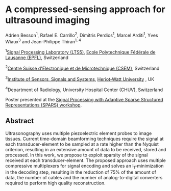 # A compressed-sensing approach for ultrasound imaging
[Ecole Polytechnique Fédérale de Lausanne (EPFL)]: http://www.epfl.ch/
[Signal Processing Laboratory (LTS5)]: http://lts5www.epfl.ch
[Signal Processing with Adaptive Sparse Structured Representations (SPARS) workshop]: http://spars2017.lx.it.pt/
[Institute of Sensors, Signals and Systems]: https://www.hw.ac.uk/schools/engineering-physical-sciences/institutes/sensors-signals-systems/basp.htm
[Heriot-Watt University]:https://www.hw.ac.uk/
[Centre Suisse d'Electronique et de Microtechnique (CSEM)]:https://www.csem.ch/home

Adrien Besson<sup>1</sup>, Rafael E. Carrillo<sup>2</sup>, Dimitris Perdios<sup>1</sup>, Marcel Arditi<sup>1</sup>, Yves Wiaux<sup>3</sup> and Jean-Philippe Thiran<sup>1, 4</sup>

<sup>1</sup>[Signal Processing Laboratory (LTS5)], [Ecole Polytechnique Fédérale de Lausanne (EPFL)], Switzerland

<sup>2</sup>[Centre Suisse d'Electronique et de Microtechnique (CSEM)], Switzerland

<sup>3</sup>[Institute of Sensors, Signals and Systems], [Heriot-Watt University] , UK

<sup>4</sup>Department of Radiology, University Hospital Center (CHUV), Switzerland

Poster presented at the [Signal Processing with Adaptive Sparse Structured Representations (SPARS) workshop].

## Abstract
Ultrasonography uses multiple piezoelectric element probes to image tissues. Current time-domain beamforming techniques require the signal at each transducer-element to be sampled at a rate higher than the Nyquist criterion, resulting in an extensive amount of data to be received, stored and processed. In this work, we propose to exploit sparsity of the signal received at each transducer-element. The proposed approach uses multiple compressive multiplexers for signal encoding and solves an l<sub>1</sub>-minimization in the decoding step, resulting in the reduction of 75% of the amount of data, the number of cables and the number of analog-to-digital converters required to perform high quality reconstruction.
